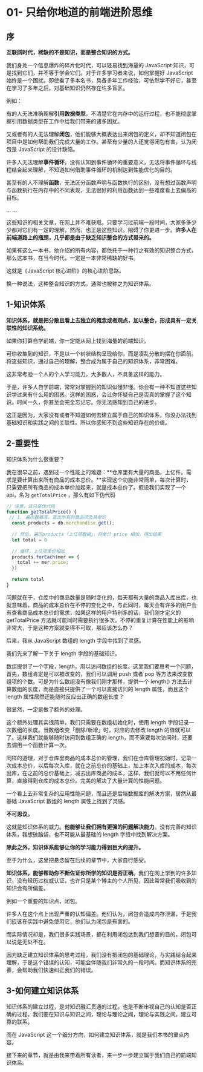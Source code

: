 # 01- 只给你地道的前端进阶思维

## 序

**互联网时代，稀缺的不是知识，而是整合知识的方式。**

我们身处一个信息爆炸的碎片化时代，可以轻易找到海量的 JavaScript 知识，可是找到它们，并不等于学会它们。对于许多学习者来说，如何掌握好 JavaScript 始终是一个困扰。即使看了多本名书，具备多年工作经验，可依然学不好它，甚至在学习了多年之后，对基础知识仍然存在许多盲区。

例如：

有的人无法准确理解**引用数据类型**，不清楚它在内存中的运行过程，也不能彻底掌握引用数据类型在工作中给我们带来的诸多困扰。

又或者有的人无法理解**闭包**，他们能够大概表达出来闭包的定义，却不知道闭包在项目中是如何帮助我们完成大量的工作。甚至有少量的人还觉得闭包有害，认为闭包是 JavaScript 的设计缺陷。

许多人无法理解**事件循环**，没有认知到事件循环的重要意义，无法将事件循环与线程结合起来理解，不知道如何借助事件循环的机制达到性能优化的目的。

甚至有的人不理解**函数**，无法区分函数声明与函数执行的区别，没有想过函数声明与函数执行在内存中的不同表现，无法很好的利用函数达到一些难度看上去偏高的目标。

... ...

这些知识的相关文章，在网上并不难获取。只要学习过前端一段时间，大家多多少少都对它们有一定的理解，然而，也正是这些知识，阻碍了你更进一步。**许多人在前端道路上的瓶颈，几乎都是由于缺乏知识整合的方式带来的。**

如果有这么一本书，他介绍的所有内容，都依托于一种行之有效的知识整合方式，那么这本书，在当今时代，一定是一本非常稀缺的好书。

这就是《JavaScript 核心进阶》的核心进阶思路。

换一种说法，这种整合知识的方式，通常也被称之为知识体系。

## 1-知识体系

**知识体系，就是把分散且看上去独立的概念或者观点，加以整合，形成具有一定关联性的知识系统。**

如果你打算自学前端，你一定能从网上找到海量的前端知识。

可你收集到的知识，不是以一个树状结构呈现给你，而是凌乱分散的摆在你面前。将这些知识，通过自己的理解，整合成为属于自己的知识体系，非常困难。

这非常考验一个人的个人学习能力，大多数人，不具备这样的能力。

于是，许多人自学前端，常常对掌握到的知识似懂非懂。你会有一种不知道这些知识学过来有什么用的困惑。这样的困惑，会让你怀疑自己是否真的掌握了这个知识。时间一久，你甚至会完全忘记它。你无法感知到自己的进步。

这正是因为，大家没有或者不知道如何去建立属于自己的知识体系，你没办法找到基础知识和实践之间的关联性。所以你感知不到这些知识存在的价值。

## 2-重要性

知识体系为什么很重要？

我在很早之前，遇到过一个性能上的难题：**仓库里有大量的商品，上亿件。需求是要计算出来所有商品的成本总价。**实现这个功能非常简单，每次计算时，只需要把所有商品的成本单价加起来，就是成本总价了。假设我们实现了一个 api，名为 `getTotalPrice` ，那么有如下伪代码

```javascript
// 注意，这只是伪代码
function getTotalPrice() {
 // 1. 遍历数据库，查出所有的商品项及其单价
  const products = db.merchandise.get();
  
  // 然后，遍历products「上亿项数据」，将单价 price 相加，得出结果
  let total = 0
  
  // 循环，上亿项单价相加
  products.forEach(mer => {
    total += mer.price;
  })
  
  return total
}
```

问题就在于，仓库中的商品数量是随时变化的，每天都有大量的商品入库出库，也就意味着，商品的成本总价在不停的变化之中，与此同时，每天会有许多的用户会有查看商品成本总价的需求，如果这样的用户特别多的话，我们刚才定义的 getTotalPrice 方法就可能同时需要执行很多次。不停的重复计算在性能上的影响非常大，于是这种方案就变得不可取，那应该怎么办？

后来，我从 JavaScript 数组的 length 字段中找到了灵感。

我们先来了解一下关于 length 字段的基础知识。

数组提供了一个字段，length，用以访问数组的长度。这里我们要思考一个问题，首先，数组肯定是可以被改变的，我们可以调用 push 或者 pop 等方法来改变数组项的个数。可是为什么数组没有像我们刚才那样，提供一个 length() 方法去计算数组的长度，而是直接只提供了一个可以直接访问的 length 属性，而且这个 length 属性居然还能随时反应出正确的数组长度？

很显然，一定是做了额外的处理。

这个额外处理其实很简单，我们只需要在数组初始化时，使用 length 字段记录一次数组的长度。当数组改变「删除/新增」时，对应的去修改 length 的值就可以了。这样我们就能够随时访问到数组正确的 length，而不需要每次访问时，还要去调用一个函数计算一次。

同样的道理，对于仓库里商品的成本总价的管理，我们在仓库管理初始时，记录一次成本总价，以后每次入库，就在之前总价的基础上，加上本次入库的成本，每次出库，在之前的总价基础上，减去出库商品的成本，这样，我们就可以不用任何计算，直接得到仓库的成本总价。完美的解决了大量计算的性能问题。

一个看上去非常复杂的应用性能问题，而且还是后端数据库的解决方案，居然从最基础 JavaScript 数组的 length 属性上找到了灵感。

**不可思议。**

这就是知识体系的威力。**他能够让我们拥有更强的问题解决能力**。没有完善的知识体系，我想破脑袋，也不可能从最基础的 length 字段中找到解决方案。

**除此之外，知识体系能够让你的学习能力得到巨大的提升。**

至于为什么，这里把悬念留在后续的章节中，大家自行感受。

**知识体系，能够帮助你不断佐证你所学的知识是否正确**。我们在网上学到的许多知识，没有经历过权威认证，也许只是某个博主的个人所见，因此常常我们吸收到的知识会有所偏差。

例如一个重要的知识点，闭包。

许多人在这个点上出现严重的认知偏差。他们认为，闭包会造成内存泄漏，于是我们应该在实践中避免使用它，他们认为闭包是有害的。

而实际情况却是，我们很多实践场景，都在利用闭包达到我们想要的目的。闭包可以说是无处不在。

因为缺乏建立知识体系的思考过程，我们没有把闭包的基础理论，与实践结合起来理解，于是这个错误的认知，可能会伴随我们非常久的一段时间。而知识体系的完善，会帮助我们快速纠正我们的错误。

## 3-如何建立知识体系

知识体系的建立过程，是对知识融汇贯通的过程。也是不断审视自己的认知是否正确的过程。我们要在知识与知识之间，理论与理论之间，理论与实践之间，建立可靠的联系。

而在 JavaScript 这一个细分方向，如何建立知识体系，就是我们本书的重点内容。

接下来的章节，就是由我来带着所有读者，来一步一步建立属于我们自己的前端知识体系。
